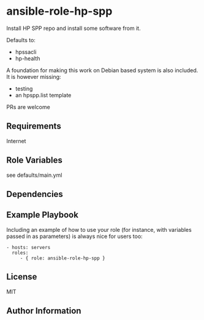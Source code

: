 ansible-role-hp-spp
=========

Install HP SPP repo and install some software from it.

Defaults to:
 - hpssacli
 - hp-health

A foundation for making this work on Debian based system is also
included. It is however missing:
 - testing
 - an hpspp.list template

PRs are welcome

Requirements
------------

Internet

Role Variables
--------------

see defaults/main.yml

Dependencies
------------


Example Playbook
----------------

Including an example of how to use your role (for instance, with variables passed in as parameters) is always nice for users too:

    - hosts: servers
      roles:
         - { role: ansible-role-hp-spp }

License
-------

MIT

Author Information
------------------
